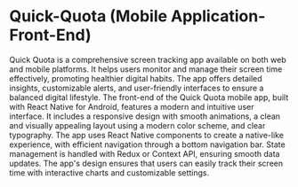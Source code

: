 # Quick-Quota (Mobile Application-Front-End)
Quick Quota is a comprehensive screen tracking app available on both web and mobile platforms. It helps users monitor and manage their screen time effectively, promoting healthier digital habits. The app offers detailed insights, customizable alerts, and user-friendly interfaces to ensure a balanced digital lifestyle.
The front-end of the Quick Quota mobile app, built with React Native for Android, features a modern and intuitive user interface. It includes a responsive design with smooth animations, a clean and visually appealing layout using a modern color scheme, and clear typography. The app uses React Native components to create a native-like experience, with efficient navigation through a bottom navigation bar. State management is handled with Redux or Context API, ensuring smooth data updates. The app's design ensures that users can easily track their screen time with interactive charts and customizable settings.

